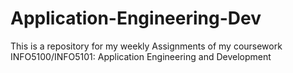 # Application-Engineering-Dev
This is a repository for my weekly Assignments of my coursework INFO5100/INFO5101: Application Engineering and Development
